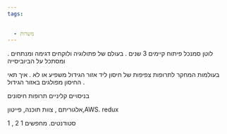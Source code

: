 ```yaml
---
tags:
  
  
  - משרות
---
```


לוטן סמנכל פיתוח
קיימים 3 שנים . 
בעולם של פתולוגיה ולוקחים דגימה ומנתחים . 
ומסתכל על הביוביסייה

בעולמות המחקר לתרופות 
צפיפות של חיסון ליד אזור הגידול משפיע או לא . 
איך תאי החיסון מפולגים באזור הגידול . 

בניסויים קליניים
תרופות חיסונים

אלגוריתם , צוות תוכנה, 
פייטון,AWS.
redux

1  , 2 סטודנטים.
מחפשים 1



